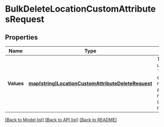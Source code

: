 # BulkDeleteLocationCustomAttributesRequest

## Properties
Name | Type | Description | Notes
------------ | ------------- | ------------- | -------------
**Values** | [**map[string]LocationCustomAttributeDeleteRequest**](LocationCustomAttributeDeleteRequest.md) | The data used to update the &#x60;CustomAttribute&#x60; objects. The keys must be unique and are used to map to the corresponding response. | [default to null]

[[Back to Model list]](../README.md#documentation-for-models) [[Back to API list]](../README.md#documentation-for-api-endpoints) [[Back to README]](../README.md)

